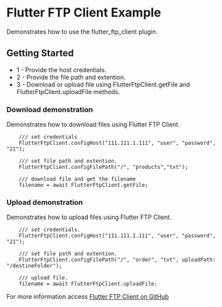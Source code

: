 # Flutter FTP Client Example

Demonstrates how to use the flutter_ftp_client plugin.

## Getting Started

* 1 - Provide the host credentials.
* 2 - Provide the file path and extention.
* 3 - Download or upload file using FlutterFtpClient.getFile and FlutterFtpClient.uploadFile methods.

### Download demonstration

Demonstrates how to download files using Flutter FTP Client.

```
    /// set credentials
    FlutterFtpClient.configHost("111.111.1.111", "user", "password", "21");

    /// set file path and extention.
    FlutterFtpClient.configFilePath("/", "products","txt");

    /// download file and get the filename
    filename = await FlutterFtpClient.getFile;
```

### Upload demonstration

Demonstrates how to upload files using Flutter FTP Client.

```
    /// set credentials.
    FlutterFtpClient.configHost("111.111.1.111", "user", "password", "21");

    /// set file path and extention.
    FlutterFtpClient.configFilePath("/", "order", "txt", uploadPath: "/destineFolder");

    /// upload file.
    filename = await FlutterFtpClient.uploadFile;
```

For more information access [Flutter FTP Client on GitHub](https://github.com/ClaudineiOlSantos/lutter_ftp_client_plugin)
